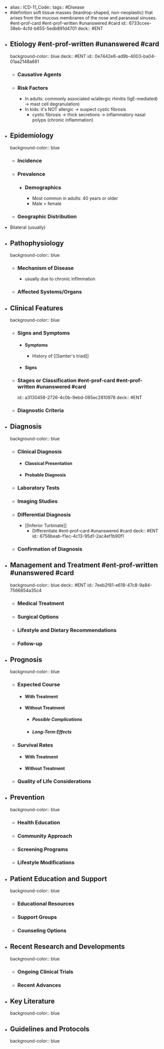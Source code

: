 - alias::
  ICD-11_Code::
  tags:: #Disease
- #definition soft tissue masses (teardrop-shaped, non-neoplastic) that arises from the mucous membranes of the nose and paranasal sinuses. #ent-prof-card #ent-prof-written #unanswered #card
  id:: 6733ccee-38eb-4cfd-b655-5edb891d4701
  deck:: #ENT
- ## Etiology #ent-prof-written #unanswered #card
  background-color:: blue
  deck:: #ENT
  id:: 0e7442e6-ad9b-4003-ba04-01aa2148a661
	- ### Causative Agents
	- ### Risk Factors
		- In adults: commonly associated w/allergic rhinitis (IgE-mediated) -> mast cell degranulation)
		- In kids: it's NOT allergic -> suspect cystic fibrosis
			- cystic fibrosis -> thick secretions -> inflammatory nasal polyps (chronic inflammation)
- ## Epidemiology
  background-color:: blue
	- ### Incidence
	- ### Prevalence
		- ### Demographics
			- Most common in adults: 40 years or older
			- Male > female
	- ### Geographic Distribution
- Bilateral (usually)
- ## Pathophysiology
  background-color:: blue
	- ### Mechanism of Disease
		- usually due to chronic inflmmation
	- ### Affected Systems/Organs
- ## Clinical Features
  background-color:: blue
	- ### Signs and Symptoms
		- #### Symptoms
			- History of [[Samter's triad]]
		- #### Signs
	- ### Stages or Classification #ent-prof-card #ent-prof-written #unanswered #card
	  id:: a3130458-2726-4c0b-9ebd-085ec2810978
	  deck:: #ENT
	- ### Diagnostic Criteria
- ## Diagnosis
  background-color:: blue
	- ### Clinical Diagnosis
		- #### Classical Presentation
		- #### Probable Diagnosis
	- ### Laboratory Tests
	- ### Imaging Studies
	- ### Differential Diagnosis
		- [[Inferior Turbinate]]
			- Differentiate #ent-prof-card #unanswered #card
			  deck:: #ENT
			  id:: 6756beab-f1ec-4c13-95d1-2ac4ef1b90f1
	- ### Confirmation of Diagnosis
- ## Management and Treatment #ent-prof-written #unanswered #card
  background-color:: blue
  deck:: #ENT
  id:: 7eeb2f81-e618-47c8-9a84-7566854a35c4
	- ### Medical Treatment
	- ### Surgical Options
	- ### Lifestyle and Dietary Recommendations
	- ### Follow-up
- ## Prognosis
  background-color:: blue
	- ### Expected Course
		- #### With Treatment
		- #### Without Treatment
			- ##### Possible Complications
			- ##### Long-Term Effects
	- ### Survival Rates
		- #### With Treatment
		- #### Without Treatment
	- ### Quality of Life Considerations
- ## Prevention
  background-color:: blue
	- ### Health Education
	- ### Community Approach
	- ### Screening Programs
	- ### Lifestyle Modifications
- ## Patient Education and Support
  background-color:: blue
	- ### Educational Resources
	- ### Support Groups
	- ### Counseling Options
- ## Recent Research and Developments
  background-color:: blue
	- ### Ongoing Clinical Trials
	- ### Recent Advances
- ## Key Literature
  background-color:: blue
- ## Guidelines and Protocols
  background-color:: blue